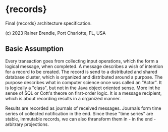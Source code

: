 # {records}
Final {records} architecture specification.

(c) 2023 Rainer Brendle, Port Charlotte, FL, USA

## Basic Assumption
Every transaction goes from collecting input operations, which the form a logical message, when completed. A message describes a wish of intention for a record to be created.
The record is send to a distributed and shared database cluster, which is organized and distributed around a purpose. The purpose describes what in computer science once was called an "Actor". It is logically a "class", but not in the Java object oriented sense. More int he sense of SQL or Cott's theore on first-order logic.  It is a message recipient, which is about recording results in a organized manner.

Results are recorded as journals of received messages. Journals form time series of collected notification in the end. Since these "time series" are stable, immutable records, we can also thransform them in - in the end - arbitrary projections.
